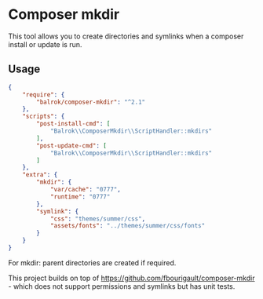 Composer mkdir
==============

This tool allows you to create directories and symlinks when a composer install or update is run.


Usage
-----

```json
{
    "require": {
        "balrok/composer-mkdir": "^2.1"
    },
    "scripts": {
        "post-install-cmd": [
            "Balrok\\ComposerMkdir\\ScriptHandler::mkdirs"
        ],
        "post-update-cmd": [
            "Balrok\\ComposerMkdir\\ScriptHandler::mkdirs"
        ]
    },
    "extra": {
        "mkdir": {
            "var/cache": "0777",
            "runtime": "0777"
        },
        "symlink": {
            "css": "themes/summer/css",
            "assets/fonts": "../themes/summer/css/fonts"
        }
    }
}
```

For mkdir: parent directories are created if required.


This project builds on top of https://github.com/fbourigault/composer-mkdir - which does not support permissions and symlinks but has unit
tests.
